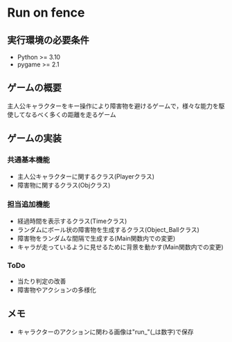 # Run on fence

## 実行環境の必要条件
* Python >= 3.10
* pygame >= 2.1

## ゲームの概要
主人公キャラクターをキー操作により障害物を避けるゲームで，様々な能力を駆使してなるべく多くの距離を走るゲーム

## ゲームの実装
### 共通基本機能
* 主人公キャラクターに関するクラス(Playerクラス)
* 障害物に関するクラス(Objクラス)

### 担当追加機能
* 経過時間を表示するクラス(Timeクラス)
* ランダムにボール状の障害物を生成するクラス(Object_Ballクラス)
* 障害物をランダムな間隔で生成する(Main関数内での変更)
* キャラが走っているように見せるために背景を動かす(Main関数内での変更)

### ToDo
* 当たり判定の改善
* 障害物やアクションの多様化

## メモ
* キャラクターのアクションに関わる画像は"run_"(_は数字)で保存

